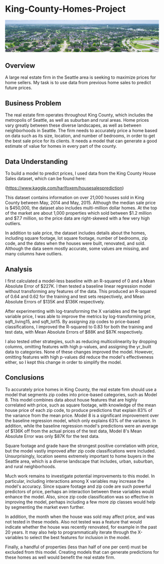# King-County-Homes-Project

![Aerial view of a suburban neighborhood](images/Aerial-view-of-a-suburban-neighborhood_slice.png)

## Overview
A large real estate firm in the Seattle area is seeking to maximize prices for home sellers. My task is to use data from previous home sales to predict future prices.

## Business Problem
The real estate firm operates throughout King County, which includes the metropolis of Seattle, as well as suburban and rural areas.  Home prices vary greatly between these diverse landscapes, as well as between neighborhoods in Seattle.  The firm needs to accurately price a home based on data such as its size, location, and number of bedrooms, in order to get the best sale price for its clients.  It needs a model that can generate a good estimate of value for homes in every part of the county.

## Data Understanding
To build a model to predict prices, I used data from the King County House Sales dataset, which can be found here:

(https://www.kaggle.com/harlfoxem/housesalesprediction)

This dataset contains information on over 21,000 houses sold in King County between May, 2014 and May, 2015. Although the median sale price is $450,000, the dataset also includes multi-million dollar homes. At the top of the market are about 1,000 properties which sold between $1.2 million and $7.7 million, so the price data are right-skewed with a few very high outliers.

In addition to sale price, the dataset includes details about the homes, including square footage, lot square footage, number of bedrooms, zip code, and the dates when the houses were built, renovated, and sold. Although the data seem mostly accurate, some values are missing, and many columns have outliers.

## Analysis

I first calculated a model-less baseline with an R-squared of 0 and a Mean Absolute Error of $227K. I then tested a baseline linear regression model without transforming any features of the data. This produced an R-squared of 0.64 and 0.62 for the training and test sets respectively, and Mean Absolute Errors of $135K and $136K respectively.

After experimenting with log-transforming the X variables and the target variable price, I was able to improve the metrics by log-transforming price, sqft_living15, and sqft_lot15. By assigning zip codes to price-based classifications, I improved the R-squared to 0.83 for both the training and test data, with Mean Absolute Errors of $88K and $87K respectively.

I also tested other strategies, such as reducing multicolinearity by dropping columns, omitting features with high p-values, and assigning the yr_built data to categories. None of these changes improved the model. However, omitting features with high p-values did reduce the model's effectiveness either, so I kept this change in order to simplify the model.

## Conclusions

To accurately price homes in King County, the real estate firm should use a model that segments zip codes into price-based categories, such as Model 8. This model combines data about house features that are highly correlated with price, such as square footage, with knowledge of the mean house price of each zip code, to produce predictions that explain 83% of the variance from the mean price. Model 8 is a significant improvement over the baseline regression model, which only explains 63% of the variance. In addition, while the baseline regression model's predictions were an average of $136K off from the actual prices of the test data, Model 8's Mean Absolute Error was only $87K for the test data.

Square footage and grade have the strongest positive correlation with price, but the model vastly improved after zip code classifications were included. Unsurprisingly, location seems extremely important to home buyers in the Seattle area, which is a diverse landscape that includes, urban, suburban, and rural neighborhoods.

Much work remains to investigate potential improvements to this model. In particular, including interactions among X variables may increase the model's accuracy. Since square footage and zip code are such powerful predictors of price, perhaps an interaction between these variables would enhance the model. Also, since zip code classification was so effective in improving the model, perhaps including a few more zip classes would help by segmenting the market even further.

In addition, the month when the house was sold may affect price, and was not tested in these models. Also not tested was a feature that would indicate whether the house was recently renovated, for example in the past 20 years. It may also help to programmatically iterate through the X-variables to select the best features for inclusion in the model.

Finally, a handful of properties (less than half of one per cent) must be excluded from this model. Creating models that can generate predictions for these homes as well would benefit the real estate firm.